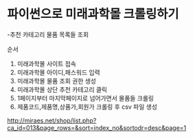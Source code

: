 # 파이썬으로 미래과학몰 크롤링하기
-추천 카테고리 물품 목록들 조회

순서
1. 미래과학몰 사이트 접속
2. 미래과학몰 아이디,패스워드 입력
3. 미래과학몰 물품 조회 권한 생성
4. 미래과학몰 상단 추천 카테고리 클릭
5. 1페이지부터 마지막페이지로 넘어가면서 물품들 크롤링
6. 제품코드,제품명,상품가,회원가 크롤링 후 csv 파일 생성

http://miraes.net/shop/list.php?ca_id=013&page_rows=&sort=index_no&sortodr=desc&page=1
